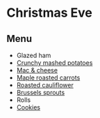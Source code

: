 # Christmas Eve

## Menu

- Glazed ham
- [Crunchy mashed potatoes](../sides/crunchy-mashed-potatoes.md)
- [Mac & cheese](../sides/macaroni-and-cheese.md)
- [Maple roasted carrots](https://www.bonappetit.com/recipe/maple-roasted-carrots)
- [Roasted cauliflower](https://www.bonappetit.com/recipe/roasted-cauliflower-with-lemon-parsley-dressing)
- [Brussels sprouts](https://www.bonappetit.com/recipe/lemony-brussels-sprouts-with-bacon-and-breadcrumbs)
- Rolls
- [Cookies](../dessert/cookies.md)
